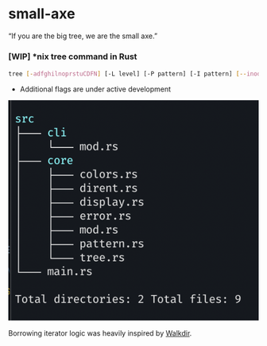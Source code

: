 # small-axe

“If you are the big tree, we are the small axe.”

### [WIP] \*nix tree command in Rust

```bash
tree [-adfghilnoprstuCDFN] [-L level] [-P pattern] [-I pattern] [--inodes] [--device] [--noreport] [--dirsfirst] [--help] [directory ...]
```

- Additional flags are under active development

![Tree output in terminal image](./static/tree.webp)

Borrowing iterator logic was heavily inspired by [Walkdir](https://docs.rs/walkdir/latest/walkdir/).
